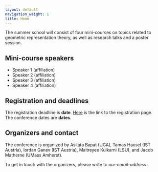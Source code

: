 ```yaml
---
layout: default
navigation_weight: 1
title: Home
---
```


The summer school will consist of four mini-courses on topics related to geometric representation theory, as well as research talks and a poster session.

## Mini-course speakers

* Speaker 1 (affiliation)
* Speaker 2 (affiliation)
* Speaker 3 (affiliation)
* Speaker 4 (affiliation)

## Registration and deadlines

The registration deadline is **date**.
[Here]() is the link to the registration page.
The conference dates are **dates**.

## Organizers and contact

The conference is organized by Asilata Bapat (UGA), Tamas Hausel (IST Austria), Iordan Ganev (IST Austria), Maitreyee Kulkarni (LSU), and Jacob Matherne (UMass Amherst).

To get in touch with the organizers, please write to _our-email-address_.

